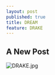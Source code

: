 ```yaml
---
layout: post
published: true
title: DREAM
feature: DRAKE
---
```

## A New Post

![DRAKE.jpg]({{site.baseurl}}/assets/images/posts/DRAKE.jpg)

